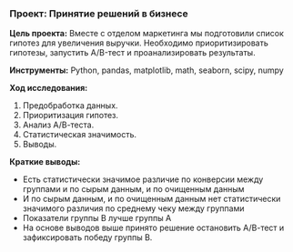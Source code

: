 ### Проект: Принятие решений в бизнесе
**Цель проекта:** Вместе с отделом маркетинга мы подготовили список гипотез для увеличения выручки. Необходимо приоритизировать гипотезы, запустить A/B-тест и проанализировать результаты.  
  
**Инструменты:** Python, pandas, matplotlib, math, seaborn, scipy, numpy  
  
**Ход исследования:**  
1. Предобработка данных.  
2. Приоритизация гипотез.  
3. Анализ А/В-теста.  
4. Статистическая значимость.  
5. Выводы.
  
**Краткие выводы:** 
- Есть статистически значимое различие по конверсии между группами и по сырым данным, и по очищенным данным
- И по сырым данным, и по очищенным данным нет статистически значимого различия по среднему чеку между группами
- Показатели группы B лучше группы A
- На основе выводов выше принято решение остановить А/В-тест и зафиксировать победу группы В.

